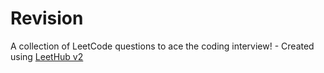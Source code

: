 # Revision
A collection of LeetCode questions to ace the coding interview! - Created using [LeetHub v2](https://github.com/arunbhardwaj/LeetHub-2.0)

